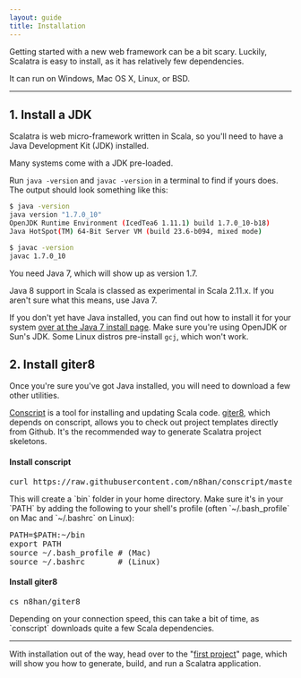 ```yaml
---
layout: guide
title: Installation
---
```


Getting started with a new web framework can be a bit scary.
Luckily, Scalatra is easy to install, as it has relatively few dependencies.

It can run on Windows, Mac OS X, Linux, or BSD.

---

## 1. Install a JDK

Scalatra is web micro-framework written in Scala, so you'll need to have a
Java Development Kit (JDK) installed.

Many systems come with a JDK pre-loaded.

Run `java -version` and `javac -version` in a terminal to find if yours
does. The output should look something like this:

```bash
$ java -version
java version "1.7.0_10"
OpenJDK Runtime Environment (IcedTea6 1.11.1) build 1.7.0_10-b18)
Java HotSpot(TM) 64-Bit Server VM (build 23.6-b094, mixed mode)
```

```bash
$ javac -version
javac 1.7.0_10
```

You need Java 7, which will show up as version 1.7.

Java 8 support in Scala is classed as experimental in Scala 2.11.x. If you
aren't sure what this means, use Java 7.

If you don't yet have Java installed, you can find out how to install
it for your system
<a href="http://docs.oracle.com/javase/7/docs/webnotes/install/index.html">
over at the Java 7 install page</a>. Make sure you're using OpenJDK or Sun's JDK.
Some Linux distros pre-install `gcj`, which won't work.

## 2. Install giter8

Once you're sure you've got Java installed, you will need to download a few
other utilities.

[Conscript](https://github.com/n8han/conscript) is a tool for installing and
updating Scala code.
[giter8](https://github.com/n8han/giter8/), which depends on conscript, allows you to check out project templates directly from Github.
It's the recommended way to generate Scalatra project skeletons.

<h4>Install conscript</h4>
  <pre>curl https://raw.githubusercontent.com/n8han/conscript/master/setup.sh | sh</pre>

  <p>
    This will create a `bin` folder in your home directory.
    Make sure it's in your `PATH` by adding the following to your shell's
    profile (often `~/.bash_profile` on Mac and `~/.bashrc` on Linux):
  </p>

<pre>
PATH=$PATH:~/bin
export PATH
source ~/.bash_profile # (Mac)
source ~/.bashrc       # (Linux)
</pre>

<h4>Install giter8</h4>
  <pre>cs n8han/giter8</pre>

  <p>Depending on your connection speed, this can take a bit of time, as
  `conscript` downloads quite a few Scala dependencies.</p>

---

With installation out of the way, head over to the "[first project](first-project.html)"
page, which will show you how to generate, build, and run a Scalatra application.
